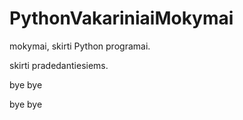 # PythonVakariniaiMokymai

mokymai, skirti Python programai.  

skirti pradedantiesiems.


bye bye

bye bye